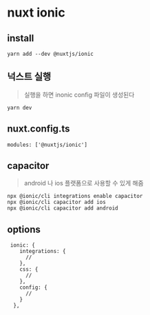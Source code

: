 # nuxt ionic

## install

```
yarn add --dev @nuxtjs/ionic
```

## 넉스트 실행

> 실행을 하면 inonic config 파일이 생성된다

```
yarn dev
```

## nuxt.config.ts

```
modules: ['@nuxtjs/ionic']
```

## capacitor

> android 나 ios 플랫폼으로 사용할 수 있게 해줌

```
npx @ionic/cli integrations enable capacitor
npx @ionic/cli capacitor add ios
npx @ionic/cli capacitor add android
```

## options

```
 ionic: {
    integrations: {
      //
    },
    css: {
      //
    },
    config: {
      //
    }
  },
```
